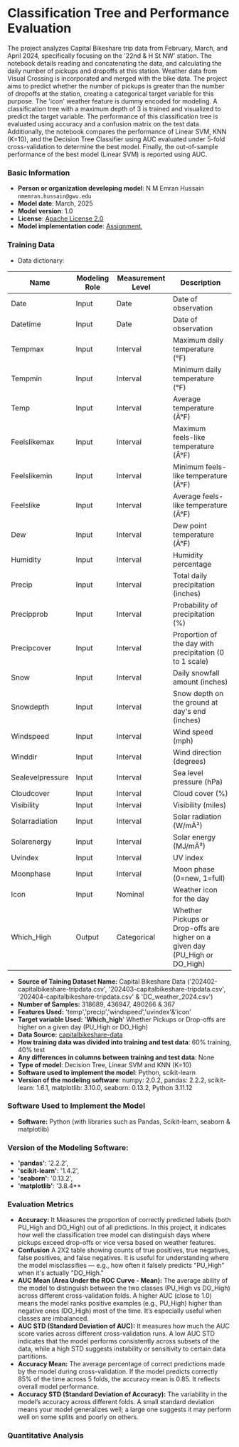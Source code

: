 # Classification Tree and Performance Evaluation
The project analyzes Capital Bikeshare trip data from February, March, and April 2024, specifically focusing on the '22nd & H St NW' station. The notebook details reading and concatenating the data, and calculating the daily number of pickups and dropoffs at this station. Weather data from Visual Crossing is incorporated and merged with the bike data. The project aims to predict whether the number of pickups is greater than the number of dropoffs at the station, creating a categorical target variable for this purpose. The 'icon' weather feature is dummy encoded for modeling. A classification tree with a maximum depth of 3 is trained and visualized to predict the target variable. The performance of this classification tree is evaluated using accuracy and a confusion matrix on the test data. Additionally, the notebook compares the performance of Linear SVM, KNN (K=10), and the Decision Tree Classifier using AUC evaluated under 5-fold cross-validation to determine the best model. Finally, the out-of-sample performance of the best model (Linear SVM) is reported using AUC.

### Basic Information

* **Person or organization developing model**: N M Emran Hussain `nmemran.hussain@gwu.edu`
* **Model date**: March, 2025
* **Model version**: 1.0 
* **License**: [Apache License 2.0](https://github.com/nmemranhussain/RML_A_1_Group_11/blob/main/LICENSE)
* **Model implementation code**: [Assignment](https://github.com/nmemranhussain/6315_A_1/blob/main/6315_A_1_final.ipynb),
 
### Training Data

* Data dictionary: 

| Name | Modeling Role | Measurement Level| Description |
|------|---------------|------------------|-------------|
| Date	| Input	| Date	| Date of observation |
| Datetime |	Input	| Date	| Date of observation |
| Tempmax	| Input	|Interval	|Maximum daily temperature (°F) |
| Tempmin	| Input	| Interval	| Minimum daily temperature (°F) |
| Temp	| Input	| Interval	| Average temperature (Â°F) |
| Feelslikemax	| Input	| Interval	| Maximum feels-like temperature (Â°F) |
| Feelslikemin	| Input	| Interval	| Minimum feels-like temperature (Â°F) |
| Feelslike	| Input	| Interval	| Average feels-like temperature (Â°F) |
| Dew	| Input	| Interval	| Dew point temperature (Â°F) |
| Humidity	| Input	| Interval	| Humidity percentage |
| Precip	| Input	| Interval	| Total daily precipitation (inches) |
| Precipprob	| Input	 | Interval	| Probability of precipitation (%) |
| Precipcover	| Input	| Interval	| Proportion of the day with precipitation (0 to 1 scale) |
| Snow	| Input	| Interval	| Daily snowfall amount (inches) |
| Snowdepth	| Input	| Interval	| Snow depth on the ground at day's end (inches) |
| Windspeed	| Input	| Interval	| Wind speed (mph) |
| Winddir	| Input	| Interval	| Wind direction (degrees) |
| Sealevelpressure	| Input	| Interval	| Sea level pressure (hPa) |
| Cloudcover	| Input	| Interval	| Cloud cover (%) |
| Visibility	| Input	| Interval	| Visibility (miles) |
| Solarradiation	| Input	| Interval	| Solar radiation (W/mÂ²) |
| Solarenergy	| Input	| Interval	| Solar energy (MJ/mÂ²) |
| Uvindex	| Input	| Interval	| UV index |
| Moonphase	| Input	| Interval	| Moon phase (0=new, 1=full) |
| Icon	| Input	| Nominal	| Weather icon for the day |
| Which_High | Output | Categorical | Whether Pickups or Drop-offs are higher on a given day (PU_High or DO_High) |

- **Source of Taining Dataset Name:** Capital Bikeshare Data ('202402-capitalbikeshare-tripdata.csv', '202403-capitalbikeshare-tripdata.csv', '202404-capitalbikeshare-tripdata.csv' & 'DC_weather_2024.csv')  
- **Number of Samples:** 318689, 436947, 490266 & 367  
- **Features Used:** 'temp','precip','windspeed','uvindex'&'icon'
- **Target variable Used:** '**Which_high**' Whether Pickups or Drop-offs are higher on a given day (PU_High or DO_High)
- **Data Source:** [capitalbikeshare-data](https://s3.amazonaws.com/capitalbikeshare-data/index.html)
- **How training data was divided into training and test data**: 60% training, 40% test
- **Any differences in columns between training and test data**: None
- **Type of model**: Decision Tree, Linear SVM and KNN (K=10)
- **Software used to implement the model**: Python, scikit-learn
- **Version of the modeling software**: numpy: 2.0.2, pandas: 2.2.2, scikit-learn: 1.6.1, matplotlib: 3.10.0, seaborn: 0.13.2, Python 3.11.12

### Software Used to Implement the Model
- **Software:** Python (with libraries such as Pandas, Scikit-learn, seaborn & matplotlib)

### Version of the Modeling Software: 
- **'pandas'**: '2.2.2',
- **'scikit-learn'**: '1.4.2',
- **'seaborn'**: '0.13.2',
- **'matplotlib'**: '3.8.4**

### Evaluation Metrics  
- **Accuracy:** It Measures the proportion of correctly predicted labels (both PU_High and DO_High) out of all predictions. In this project, it indicates how well the classification tree model can distinguish days where pickups exceed drop-offs or vice versa based on weather features.
- **Confusion** A 2X2 table showing counts of true positives, true negatives, false positives, and false negatives. It is useful for understanding where the model misclassifies — e.g., how often it falsely predicts "PU_High" when it's actually "DO_High."
- **AUC Mean (Area Under the ROC Curve - Mean):** The average ability of the model to distinguish between the two classes (PU_High vs DO_High) across different cross-validation folds. A higher AUC (close to 1.0) means the model ranks positive examples (e.g., PU_High) higher than negative ones (DO_High) most of the time. It’s especially useful when classes are imbalanced.
- **AUC STD (Standard Deviation of AUC):** It measures how much the AUC score varies across different cross-validation runs. A low AUC STD indicates that the model performs consistently across subsets of the data, while a high STD suggests instability or sensitivity to certain data partitions.
- **Accuracy Mean:** The average percentage of correct predictions made by the model during cross-validation. If the model predicts correctly 85% of the time across 5 folds, the accuracy mean is 0.85. It reflects overall model performance.
- **Accuracy STD (Standard Deviation of Accuracy):** The variability in the model’s accuracy across different folds. A small standard deviation means your model generalizes well; a large one suggests it may perform well on some splits and poorly on others.

### Quantitative Analysis





